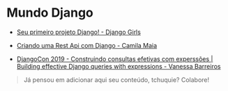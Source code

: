 # Mundo Django

- [Seu primeiro projeto Django! - Django Girls](https://tutorial.djangogirls.org/pt/django_start_project/)

- [Criando uma Rest Api com Django - Camila Maia](https://www.youtube.com/watch?v=_NoPfmPerKQ&ab_channel=MarcusPereira)

- [DjangoCon 2019 - Construindo consultas efetivas com experssões | Building effective Django queries with expressions - Vanessa Barreiros
](https://www.youtube.com/watch?v=a-sfr6y_hY8&ab_channel=DjangoConUS)

> Já pensou em adicionar aqui seu conteúdo, tchuquie? Colabore!
